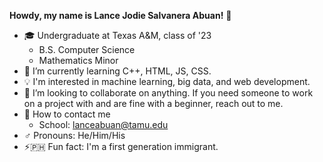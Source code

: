 **Howdy, my name is Lance Jodie Salvanera Abuan!** 👋

<!--
**LanceAbuan/lanceabuan** is a ✨ _special_ ✨ repository because its `README.md` (this file) appears on your GitHub profile.

<!--
Here are some ideas to get you started:
-->

- 🎓 Undergraduate at Texas A&M, class of '23
	- B.S. Computer Science
	- Mathematics Minor
- 🌱 I’m currently learning C++, HTML, JS, CSS.
- 💡 I'm interested in machine learning, big data, and web development.
- 👯 I’m looking to collaborate on anything. If you need someone to work on a project with and are fine with a beginner, reach out to me.
- 📧 How to contact me
	- School: lanceabuan@tamu.edu
- ♂️ Pronouns: He/Him/His
- ⚡🇵🇭 Fun fact: I'm a first generation immigrant.

